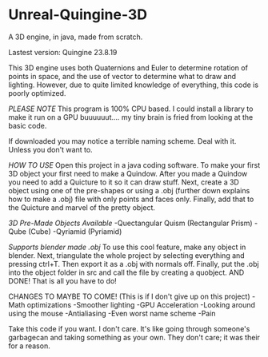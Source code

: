 # Unreal-Quingine-3D
A 3D engine, in java, made from scratch.

Lastest version: Quingine 23.8.19

This 3D engine uses both Quaternions and Euler to determine rotation of points in space,
and the use of vector to determine what to draw and lighting.
However, due to quite limited knowledge of everything,
this code is poorly optimized.

*PLEASE NOTE*
This program is 100% CPU based. I could install a library to
make it run on a GPU buuuuuut.... my tiny brain is fried from looking at the basic code.

If downloaded you may notice a terrible naming scheme.
Deal with it. Unless you don't want to.

*HOW TO USE*
Open this project in a java coding software. To make your first 3D object your first need to make a Quindow.
After you made a Quindow you need to add a Quicture to it so it can draw stuff. Next, create a 3D object 
using one of the pre-shapes or using a .obj (further down explains how to make a .obj) file with only points and faces only. Finally, add that to 
the Quicture and marvel of the pretty object.

*3D Pre-Made Objects Available*
-Quectangular Quism (Rectangular Prism)
-Qube (Cube)
-Qyriamid (Pyriamid)

*Supports blender made .obj*
To use this cool feature, make any object in blender. Next, triangulate the whole project by selecting everything
and pressing ctrl+T. Then export it as a .obj with normals off. Finally, put the .obj into the
object folder in src and call the file by creating a quobject. AND DONE! That is all you have to do! 

CHANGES TO MAYBE TO COME! (This is if I don't give up on this project)
-Math optimizations
-Smoother lighting
-GPU Acceleration
-Looking around using the mouse
-Antialiasing
-Even worst name scheme
-Pain

Take this code if you want. I don't care.
It's like going through someone's garbagecan
and taking something as your own.
They don't care; it was their for a reason.
